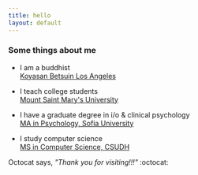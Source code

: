 ```yaml
---
title: hello
layout: default
---
```


### Some things about me

* I am a buddhist  
[Koyasan Betsuin Los Angeles](http://www.koyasanbetsuin.org/)

* I teach college students  
[Mount Saint Mary's University](https://www.msmu.edu/)

* I have a graduate degree in i/o & clinical psychology  
[MA in Psychology, Sofia University](http://www.sofia.edu/)

* I study computer science  
[MS in Computer Science, CSUDH](http://csc.csudh.edu/)

Octocat says, *"Thank you for visiting!!!"*  :octocat:
